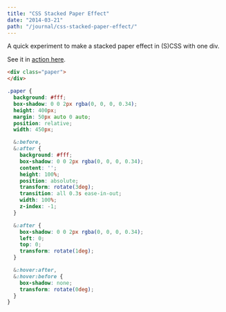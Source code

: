 ```yaml
---
title: "CSS Stacked Paper Effect"
date: "2014-03-21"
path: "/journal/css-stacked-paper-effect/"
---
```


A quick experiment to make a stacked paper effect in (S)CSS with one div.

See it in [action here](http://codepen.io/alexpate/pen/MwjMxP).

```html
<div class="paper">
</div>
```

```scss
.paper {
  background: #fff;
  box-shadow: 0 0 2px rgba(0, 0, 0, 0.34);
  height: 400px;
  margin: 50px auto 0 auto;
  position: relative;
  width: 450px;

  &:before,
  &:after {
    background: #fff;
    box-shadow: 0 0 2px rgba(0, 0, 0, 0.34);
    content: '';
    height: 100%;
    position: absolute;
    transform: rotate(3deg);
    transition: all 0.3s ease-in-out;
    width: 100%;
    z-index: -1;
  }

  &:after {
    box-shadow: 0 0 2px rgba(0, 0, 0, 0.34);
    left: 0;
    top: 0;
    transform: rotate(1deg);
  }

  &:hover:after,
  &:hover:before {
    box-shadow: none;
    transform: rotate(0deg);
  }
}
```

